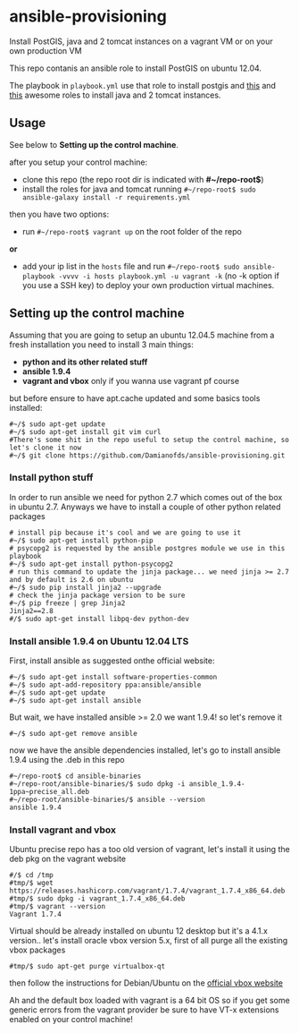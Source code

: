# ansible-provisioning
Install PostGIS, java and 2 tomcat instances on a vagrant VM or on your own production VM

This repo contanis an ansible role to install PostGIS on ubuntu 12.04.

The playbook in ``playbook.yml`` use that role to install postgis and [this](https://github.com/silpion/ansible-tomcat) and [this](https://github.com/silpion/ansible-java) awesome roles to install java and 2 tomcat instances.

## Usage

See below to **Setting up the control machine**.

after you setup your control machine:

* clone this repo (the repo root dir is indicated with **#~/repo-root$**)
* install the roles for java and tomcat running ``#~/repo-root$ sudo ansible-galaxy install -r requirements.yml``

then you have two options:

* run ``#~/repo-root$ vagrant up`` on the root folder of the repo

**or**

* add your ip list in the ``hosts`` file and run ``#~/repo-root$ sudo ansible-playbook -vvvv -i hosts playbook.yml -u vagrant -k`` (no -k option if you use a SSH key) to deploy your own production virtual machines.

## Setting up the control machine

Assuming that you are going to setup an ubuntu 12.04.5 machine from a fresh installation you need to install 3 main things:
* **python and its other related stuff**
* **ansible 1.9.4**
* **vagrant and vbox** only if you wanna use vagrant pf course

but before ensure to have apt.cache updated and some basics tools installed:

```
#~/$ sudo apt-get update
#~/$ sudo apt-get install git vim curl
#There's some shit in the repo useful to setup the control machine, so let's clone it now
#~/$ git clone https://github.com/Damianofds/ansible-provisioning.git
```

### Install python stuff
In order to run ansible we need for python 2.7 which comes out of the box in ubuntu 2.7.
Anyways we have to install a couple of other python related packages

```
# install pip because it's cool and we are going to use it
#~/$ sudo apt-get install python-pip
# psycopg2 is requested by the ansible postgres module we use in this playbook
#~/$ sudo apt-get install python-psycopg2 
# run this command to update the jinja package... we need jinja >= 2.7 and by default is 2.6 on ubuntu
#~/$ sudo pip install jinja2 --upgrade
# check the jinja package version to be sure
#~/$ pip freeze | grep Jinja2
Jinja2==2.8
#/$ sudo apt-get install libpq-dev python-dev

```

### Install ansible 1.9.4 on Ubuntu 12.04 LTS

First, install ansible as suggested onthe official website:
```
#~/$ sudo apt-get install software-properties-common
#~/$ sudo apt-add-repository ppa:ansible/ansible
#~/$ sudo apt-get update
#~/$ sudo apt-get install ansible
```
But wait, we have installed ansible >= 2.0 we want 1.9.4! so let's remove it
```
#~/$ sudo apt-get remove ansible
```

now we have the ansible dependencies installed, let's go to install ansible 1.9.4 using the .deb in this repo
```
#~/repo-root$ cd ansible-binaries
#~/repo-root/ansible-binaries/$ sudo dpkg -i ansible_1.9.4-1ppa~precise_all.deb
#~/repo-root/ansible-binaries/$ ansible --version
ansible 1.9.4
```

### Install vagrant and vbox
Ubuntu precise repo has a too old version of vagrant, let's install it using the deb pkg on the vagrant website
```
#/$ cd /tmp
#tmp/$ wget https://releases.hashicorp.com/vagrant/1.7.4/vagrant_1.7.4_x86_64.deb
#tmp/$ sudo dpkg -i vagrant_1.7.4_x86_64.deb
#tmp/$ vagrant --version
Vagrant 1.7.4
```
Virtual should be already installed on ubuntu 12 desktop but it's a 4.1.x version..
let's install oracle vbox version 5.x, first of all purge all the existing vbox packages
```
#tmp/$ sudo apt-get purge virtualbox-qt
```
then follow the instructions for Debian/Ubuntu on the [official vbox website](https://www.virtualbox.org/wiki/Linux_Downloads)

Ah and the default box loaded with vagrant is a 64 bit OS so if you get some generic errors from the vagrant provider be sure to have VT-x extensions enabled on your control machine!
